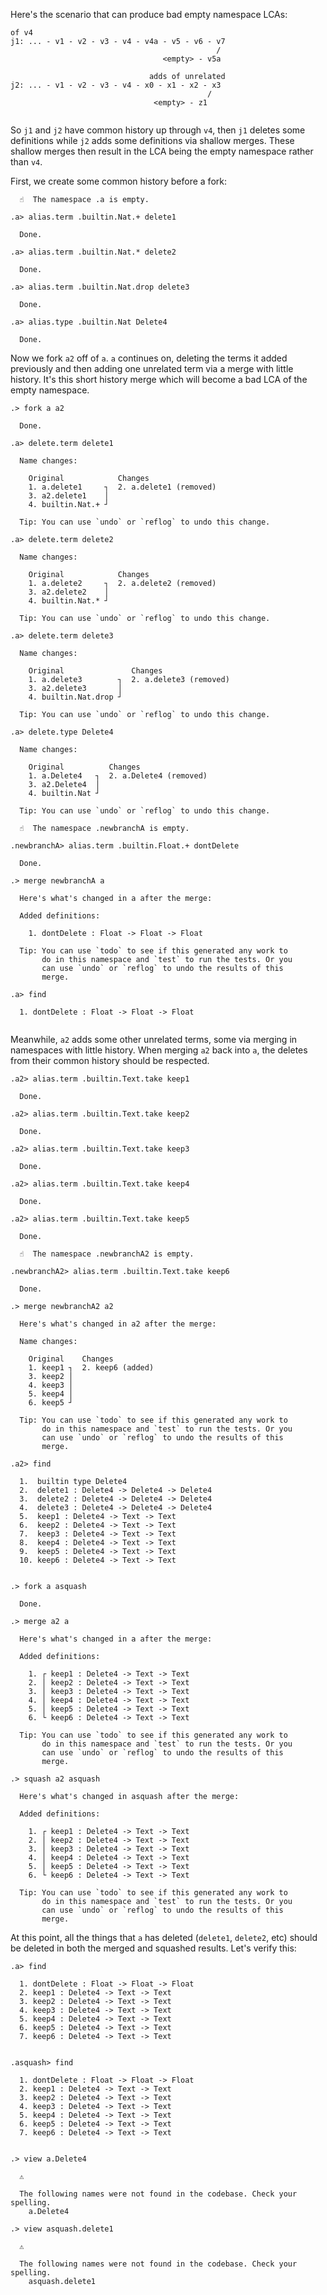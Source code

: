 
Here's the scenario that can produce bad empty namespace LCAs:

```deletes
of v4
j1: ... - v1 - v2 - v3 - v4 - v4a - v5 - v6 - v7
                                              /
                                  <empty> - v5a

                               adds of unrelated
j2: ... - v1 - v2 - v3 - v4 - x0 - x1 - x2 - x3
                                            /
                                <empty> - z1


```

So `j1` and `j2` have common history up through `v4`, then `j1` deletes some definitions while `j2` adds some definitions via shallow merges. These shallow merges then result in the LCA being the empty namespace rather than `v4`.

First, we create some common history before a fork:

```ucm
  ☝️  The namespace .a is empty.

.a> alias.term .builtin.Nat.+ delete1

  Done.

.a> alias.term .builtin.Nat.* delete2

  Done.

.a> alias.term .builtin.Nat.drop delete3

  Done.

.a> alias.type .builtin.Nat Delete4

  Done.

```
Now we fork `a2` off of `a`. `a` continues on, deleting the terms it added previously and then adding one unrelated term via a merge with little history. It's this short history merge which will become a bad LCA of the empty namespace.

```ucm
.> fork a a2

  Done.

.a> delete.term delete1

  Name changes:
  
    Original            Changes
    1. a.delete1     ┐  2. a.delete1 (removed)
    3. a2.delete1    │  
    4. builtin.Nat.+ ┘  
  
  Tip: You can use `undo` or `reflog` to undo this change.

.a> delete.term delete2

  Name changes:
  
    Original            Changes
    1. a.delete2     ┐  2. a.delete2 (removed)
    3. a2.delete2    │  
    4. builtin.Nat.* ┘  
  
  Tip: You can use `undo` or `reflog` to undo this change.

.a> delete.term delete3

  Name changes:
  
    Original               Changes
    1. a.delete3        ┐  2. a.delete3 (removed)
    3. a2.delete3       │  
    4. builtin.Nat.drop ┘  
  
  Tip: You can use `undo` or `reflog` to undo this change.

.a> delete.type Delete4

  Name changes:
  
    Original          Changes
    1. a.Delete4   ┐  2. a.Delete4 (removed)
    3. a2.Delete4  │  
    4. builtin.Nat ┘  
  
  Tip: You can use `undo` or `reflog` to undo this change.

  ☝️  The namespace .newbranchA is empty.

.newbranchA> alias.term .builtin.Float.+ dontDelete

  Done.

.> merge newbranchA a

  Here's what's changed in a after the merge:
  
  Added definitions:
  
    1. dontDelete : Float -> Float -> Float
  
  Tip: You can use `todo` to see if this generated any work to
       do in this namespace and `test` to run the tests. Or you
       can use `undo` or `reflog` to undo the results of this
       merge.

.a> find

  1. dontDelete : Float -> Float -> Float
  

```
Meanwhile, `a2` adds some other unrelated terms, some via merging in namespaces with little history. When merging `a2` back into `a`, the deletes from their common history should be respected.

```ucm
.a2> alias.term .builtin.Text.take keep1

  Done.

.a2> alias.term .builtin.Text.take keep2

  Done.

.a2> alias.term .builtin.Text.take keep3

  Done.

.a2> alias.term .builtin.Text.take keep4

  Done.

.a2> alias.term .builtin.Text.take keep5

  Done.

  ☝️  The namespace .newbranchA2 is empty.

.newbranchA2> alias.term .builtin.Text.take keep6

  Done.

.> merge newbranchA2 a2

  Here's what's changed in a2 after the merge:
  
  Name changes:
  
    Original    Changes
    1. keep1 ┐  2. keep6 (added)
    3. keep2 │  
    4. keep3 │  
    5. keep4 │  
    6. keep5 ┘  
  
  Tip: You can use `todo` to see if this generated any work to
       do in this namespace and `test` to run the tests. Or you
       can use `undo` or `reflog` to undo the results of this
       merge.

.a2> find

  1.  builtin type Delete4
  2.  delete1 : Delete4 -> Delete4 -> Delete4
  3.  delete2 : Delete4 -> Delete4 -> Delete4
  4.  delete3 : Delete4 -> Delete4 -> Delete4
  5.  keep1 : Delete4 -> Text -> Text
  6.  keep2 : Delete4 -> Text -> Text
  7.  keep3 : Delete4 -> Text -> Text
  8.  keep4 : Delete4 -> Text -> Text
  9.  keep5 : Delete4 -> Text -> Text
  10. keep6 : Delete4 -> Text -> Text
  

```
```ucm
.> fork a asquash

  Done.

.> merge a2 a

  Here's what's changed in a after the merge:
  
  Added definitions:
  
    1. ┌ keep1 : Delete4 -> Text -> Text
    2. │ keep2 : Delete4 -> Text -> Text
    3. │ keep3 : Delete4 -> Text -> Text
    4. │ keep4 : Delete4 -> Text -> Text
    5. │ keep5 : Delete4 -> Text -> Text
    6. └ keep6 : Delete4 -> Text -> Text
  
  Tip: You can use `todo` to see if this generated any work to
       do in this namespace and `test` to run the tests. Or you
       can use `undo` or `reflog` to undo the results of this
       merge.

.> squash a2 asquash

  Here's what's changed in asquash after the merge:
  
  Added definitions:
  
    1. ┌ keep1 : Delete4 -> Text -> Text
    2. │ keep2 : Delete4 -> Text -> Text
    3. │ keep3 : Delete4 -> Text -> Text
    4. │ keep4 : Delete4 -> Text -> Text
    5. │ keep5 : Delete4 -> Text -> Text
    6. └ keep6 : Delete4 -> Text -> Text
  
  Tip: You can use `todo` to see if this generated any work to
       do in this namespace and `test` to run the tests. Or you
       can use `undo` or `reflog` to undo the results of this
       merge.

```
At this point, all the things that `a` has deleted (`delete1`, `delete2`, etc) should be deleted in both the merged and squashed results. Let's verify this:

```ucm
.a> find

  1. dontDelete : Float -> Float -> Float
  2. keep1 : Delete4 -> Text -> Text
  3. keep2 : Delete4 -> Text -> Text
  4. keep3 : Delete4 -> Text -> Text
  5. keep4 : Delete4 -> Text -> Text
  6. keep5 : Delete4 -> Text -> Text
  7. keep6 : Delete4 -> Text -> Text
  

.asquash> find

  1. dontDelete : Float -> Float -> Float
  2. keep1 : Delete4 -> Text -> Text
  3. keep2 : Delete4 -> Text -> Text
  4. keep3 : Delete4 -> Text -> Text
  5. keep4 : Delete4 -> Text -> Text
  6. keep5 : Delete4 -> Text -> Text
  7. keep6 : Delete4 -> Text -> Text
  

```
```ucm
.> view a.Delete4

  ⚠️
  
  The following names were not found in the codebase. Check your spelling.
    a.Delete4

```
```ucm
.> view asquash.delete1

  ⚠️
  
  The following names were not found in the codebase. Check your spelling.
    asquash.delete1

```
